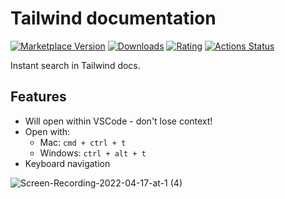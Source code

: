 
# Tailwind documentation
[![Marketplace Version](https://vsmarketplacebadge.apphb.com/version-short/alfredbirk.tailwind-documentation.svg)](https://marketplace.visualstudio.com/items?itemName=alfredbirk.tailwind-documentation) [![Downloads](https://vsmarketplacebadge.apphb.com/downloads-short/alfredbirk.tailwind-documentation.svg)](https://marketplace.visualstudio.com/items?itemName=alfredbirk.tailwind-documentation) [![Rating](https://vsmarketplacebadge.apphb.com/rating-short/alfredbirk.tailwind-documentation.svg)](https://marketplace.visualstudio.com/items?itemName=alfredbirk.tailwind-documentation) [![Actions Status](https://github.com/formulahendry/vscode-code-runner/actions/workflows/main.yml/badge.svg)](https://github.com/formulahendry/vscode-code-runner/actions/workflows/main.yml)


Instant search in Tailwind docs.


## Features
- Will open within VSCode - don't lose context!
- Open with:
    - Mac: `cmd + ctrl + t`
    - Windows:  `ctrl + alt + t`
- Keyboard navigation


![Screen-Recording-2022-04-17-at-1 (4)](https://user-images.githubusercontent.com/11172530/163716626-8d74a1bb-f05b-4b45-aa12-70f66e0efad8.gif)
